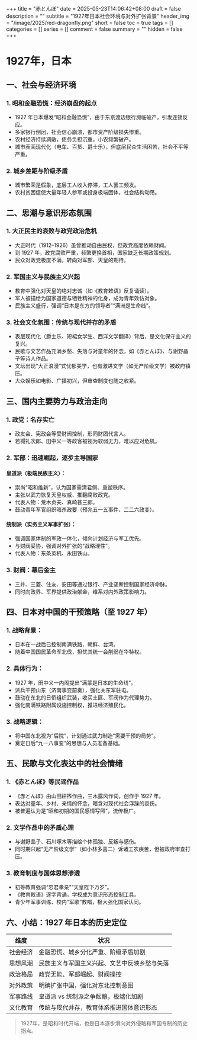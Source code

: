 +++
title = "赤とんぼ"
date = 2025-05-23T14:06:42+08:00
draft = false
description = ""
subtitle = "1927年日本社会环境与对外扩张背景"
header_img = "/image/2025/red-dragonfly.png"
short = false
toc = true
tags = []
categories = []
series = []
comment = false
summary = ""
hidden = false
+++

# 1927年，日本

## 一、社会与经济环境

### 1. 昭和金融恐慌：经济崩盘的起点

* 1927 年日本爆发“昭和金融恐慌”，由于东京渡边银行濒临破产，引发连锁反应。
* 多家银行倒闭，社会信心崩溃，都市资产阶级损失惨重。
* 农村经济持续凋敝，债务负担沉重，小农频繁破产。
* 城市表面现代化（电车、百货、爵士乐），但底层民众生活困苦，社会不平等严重。

### 2. 城乡差距与阶级矛盾

* 城市繁荣是假象，底层工人收入停滞，工人罢工频发。
* 农村贫困促使大量年轻人参军或投身极端团体，社会结构动荡。


## 二、思潮与意识形态氛围

### 1. 大正民主的衰败与政党政治危机

* 大正时代（1912–1926）虽曾推动自由民权，但政党高度依赖财阀。
* 到 1927 年，政党腐败严重，频繁更换首相，国家缺乏长期政策规划。
* 民众对政党极度不满，转向对军部、天皇的期待。

### 2. 军国主义与民族主义兴起

* 教育中强化对天皇的绝对忠诚（如《教育敕语》反复诵读）。
* 军人被描绘为国家道德与牺牲精神的化身，成为青年效仿对象。
* 民族主义盛行，强调“日本是东方的领导者”“满洲是生命线”。

### 3. 社会文化氛围：传统与现代并存的矛盾

* 表层现代化（爵士乐、短裙女学生、西洋文学翻译）背后，是文化保守主义的复兴。
* 民歌与文艺作品充满乡愁、失落与对童年的怀念，如《赤とんぼ》、与谢野晶子等诗人作品。
* 文坛出现“大正浪漫”式忧郁美学，也有激进文学（如无产阶级文学）被政府镇压。
* 大众娱乐如电影、广播初兴，但审查制度也随之收紧。


## 三、国内主要势力与政治走向

### 1. 政党：名存实亡

* 政友会、宪政会等受财阀控制，形同财团代言人。
* 若槻礼次郎、田中义一等政客被视为软弱无力，难以应对危机。

### 2. 军部：迅速崛起，逐步主导国家

#### 皇道派（极端民族主义）：

* 崇尚“昭和维新”，认为国家需清君侧、重塑秩序。
* 主张以武力恢复天皇权威、推翻腐败政党。
* 代表人物：荒木贞夫、真崎甚三郎。
* 鼓动青年军官组织暗杀政要（预兆五一五事件、二二六政变）。

#### 统制派（实务主义军事扩张）：

* 强调国家体制的军政一体化，倾向计划经济与军工优先。
* 与财阀妥协，强调对外扩张的“战略理性”。
* 代表人物：东条英机、永田铁山。

### 3. 财阀：幕后金主

* 三井、三菱、住友、安田等通过银行、产业垄断控制国家经济命脉。
* 同时向政界、军界提供政治献金，维系对内外政策影响力。


## 四、日本对中国的干预策略（至 1927 年）

### 1. 战略背景：

* 日本在一战后已控制南满铁路、朝鲜、台湾。
* 随着中国国民革命军北伐，担忧其统一会削弱在华特权。

### 2. 具体行为：

* 1927 年，田中义一内阁提出“满蒙是日本的生命线”。
* 派兵干预山东（济南事变前奏），强化关东军驻屯。
* 鼓动在东北的日侨组织武装，收买土匪、军阀作为代理势力。
* 强化南满铁路附属设施控制权，推进经济殖民化。

### 3. 战略逻辑：

* 将中国东北视为“后院”，计划通过武力制造“需要干预的局势”。
* 奠定日后“九一八事变”的思想与人员准备基础。


## 五、民歌与文化表达中的社会情绪

### 1. 《赤とんぼ》等民谣作品

* 《赤とんぼ》由山田耕筰作曲，三木露风作词，创作于 1927 年。
* 表达对童年、乡村、亲情的怀念，暗含对现代社会浮躁的哀伤。
* 被普遍认为是“昭和初期的国民感情写照”，流传极广。

### 2. 文学作品中的矛盾心理

* 与谢野晶子、石川啄木等描绘个体孤独、反叛与感伤。
* 同时期兴起“无产阶级文学”（如小林多喜二）诉诸工农疾苦，但被政府审查打压。

### 3. 教育制度与国体思想渗透

* 初等教育强调“忠君孝亲”“天皇陛下万岁”。
* 《教育敕语》逐字背诵，学校成为意识形态控制工具。
* 青少年军事训练、校内“军歌”教唱，极大强化国家认同。


## 六、小结：1927 年日本的历史定位

| 维度   | 状况                     |
| ---- | ---------------------- |
| 社会经济 | 金融恐慌、城乡分化严重、阶级矛盾加剧     |
| 思想风潮 | 民族主义与军国主义兴起、文艺中反映乡愁与失落 |
| 政治格局 | 政党无能、军部崛起、财阀操控         |
| 对外政策 | 明确扩张中国，强化对东北控制意图       |
| 军事路线 | 皇道派 vs 统制派之争酝酿，极端化加剧   |
| 文化教育 | 传统与现代并存，教育体系推进国体意识形态   |

> 1927年，是昭和时代开端，也是日本逐步滑向对外侵略和军国专制的历史拐点。

